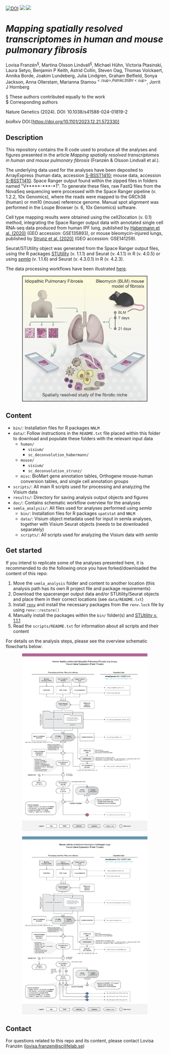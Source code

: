 [![DOI](https://zenodo.org/badge/525827467.svg)](https://zenodo.org/doi/10.5281/zenodo.11193764) [![](https://badgen.net/static/bioRxiv/10.1101%2023.12.21.572330/red?.svg)](https://www.biorxiv.org/content/10.1101/2023.12.21.572330v1) [![](https://badgen.net/static/Publication/10.1038.s41588-024-01819-2/green?.svg)](https://www.nature.com/articles/s41588-024-01819-2) 


# *Mapping spatially resolved transcriptomes in human and mouse pulmonary fibrosis*

Lovisa Franzén<sup>§</sup>, Martina Olsson Lindvall<sup>§</sup>, Michael Hühn, Victoria Ptasinski, Laura Setyo, Benjamin P Keith, Astrid Collin, Steven Oag, Thomas Volckaert, Annika Borde, Joakim Lundeberg, Julia Lindgren, Graham Belfield, Sonya Jackson, Anna Ollerstam, Marianna Stamou<sup>$</sup>, Patrik L Ståhl<sup>$</sup>, Jorrit J Hornberg

§ These authors contributed equally to the work  
$ Corresponding authors

Nature Genetics (2024). DOI: 10.1038/s41588-024-01819-2

*bioRxiv* DOI:[https://doi.org/10.1101/2023.12.21.572330]


## Description

This repository contains the R code used to produce all the analyses and figures presented in the article *Mapping spatially resolved transcriptomes in human and mouse pulmonary fibrosis* (Franzén & Olsson Lindvall et al.).

The underlying data used for the analyses have been deposited to ArrayExpress (human data, accession [S-BSST1410](https://www.ebi.ac.uk/biostudies/studies/S-BSST1410); mouse data, accession [S-BSST1410](https://www.ebi.ac.uk/biostudies/studies/S-BSST1410). Space Ranger output found within the zipped files in folders named "V*****-***-*1". To generate these files, raw FastQ files from the NovaSeq sequencing were processed with the Space Ranger pipeline (v. 1.2.2, 10x Genomics), where the reads were mapped to the GRCh38 (human) or mm10 (mouse) reference genome. Manual spot alignment was performed in the Loupe Browser (v. 6, 10x Genomics) software.

Cell type mapping results were obtained using the cell2location (v. 0.1) method, integrating the Space Ranger output data with annotated single cell RNA-seq data produced from human IPF lung, published by [Habermann et al. (2020)](https://doi.org/10.1126/sciadv.aba1972) (GEO accession: GSE135893), or mouse bleomycin-injured lungs, published by [Strunz et al. (2020)](https://doi.org/10.1038/s41467-020-17358-3) (GEO accession: GSE141259).

Seurat/STUtility object was generated from the Space Ranger output files, using the R packages [STUtility](https://github.com/jbergenstrahle/STUtility) (v. 1.1.1) and Seurat (v. 4.1.1) in R (v. 4.0.5) or using [*semla*](https://github.com/ludvigla/semla) (v. 1.1.6) and Seurat (v. 4.3.0.1) in R (v. 4.2.3).

The data processing workflows have been illustrated [here](https://github.com/lfranzen/spatial-lung-fibrosis/blob/master/doc/analysis_workflow_schematic_HsMm.pdf).


<p align="center"><img src="/doc/graphical_abstract.png" height="400" width=400"></p>


## Content

* `bin/`: Installation files for R packages `NNLM`  
* `data/`: Follow instructions in the `README.txt` file placed within this folder to download and populate these folders with the relevant input data  
  * `human/`  
    * `visium/` 
    * `sc_deconvolution_habermann/`  
  * `mouse/`  
    * `visium/` 
    * `sc_deconvolution_strunz/` 
  * `misc`: BioMart gene annotation tables, Orthogene mouse-human conversion tables, and single cell annotation groups  
* `scripts/`: All main R scripts used for processing and analyzing the Visium data  
* `results/`: Directory for saving analysis output objects and figures  
* `doc/`: Contains schematic workflow overview for the analyses   
* `semla_analysis/`: All files used for analyses performed using *semla*    
  * `bin/`: Installation files for R packages `spatstat` and `NNLM`  
  * `data/`: Visium object metadata used for input in semla analyses, together with Visium Seurat objects (needs to be downloaded separately)  
  * `scripts/`: All scripts used for analyzing the Visium data with *semla*


## Get started

If you intend to replicate some of the analyses presented here, it is recommended to do the following once you have forked/downloaded the content of this repo:

1. Move the `semla_analysis` folder and content to another location (this analysis path has its own R project file and package requirements)  
2. Download the spaceranger output data and/or STUtility/Seurat objects and place them in their correct locations (see `data/README.txt`)  
3. Install [`renv`](https://rstudio.github.io/renv/articles/renv.html) and install the necessary packages from the `renv.lock` file by using `renv::restore()`
4. Manually install the packages within the `bin/` folder(s) and [STUtility v. 1.1.1](https://github.com/jbergenstrahle/STUtility/releases/tag/1.1.1)  
5. Read the `scripts/README.txt` for information about all scripts and their content


For details on the analysis steps, please see the overview schematic flowcharts below:

<p align="center"><img src="/doc/analysis_workflow_schematic_Hs.png" width=400"></p>

<p align="center"><img src="/doc/analysis_workflow_schematic_Mm.png" width=400"></p>


## Contact

For questions related to this repo and its content, please contact Lovisa Franzén (lovisa.franzen@scilifelab.se)


